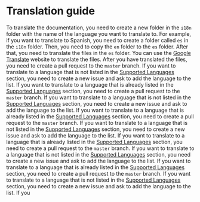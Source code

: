 # Translation guide
To translate the documentation, you need to create a new folder in the `i18n` folder with the name of the language you want to translate to. For example, if you want to translate to Spanish, you need to create a folder called `es` in the `i18n` folder. Then, you need to copy the `en` folder to the `es` folder. After that, you need to translate the files in the `es` folder. You can use the [Google Translate](https://translate.google.com/) website to translate the files. After you have translated the files, you need to create a pull request to the `master` branch. If you want to translate to a language that is not listed in the [Supported Languages](#supported-languages) section, you need to create a new issue and ask to add the language to the list. If you want to translate to a language that is already listed in the [Supported Languages](#supported-languages) section, you need to create a pull request to the `master` branch. If you want to translate to a language that is not listed in the [Supported Languages](#supported-languages) section, you need to create a new issue and ask to add the language to the list. If you want to translate to a language that is already listed in the [Supported Languages](#supported-languages) section, you need to create a pull request to the `master` branch. If you want to translate to a language that is not listed in the [Supported Languages](#supported-languages) section, you need to create a new issue and ask to add the language to the list. If you want to translate to a language that is already listed in the [Supported Languages](#supported-languages) section, you need to create a pull request to the `master` branch. If you want to translate to a language that is not listed in the [Supported Languages](#supported-languages) section, you need to create a new issue and ask to add the language to the list. If you want to translate to a language that is already listed in the [Supported Languages](#supported-languages) section, you need to create a pull request to the `master` branch. If you want to translate to a language that is not listed in the [Supported Languages](#supported-languages) section, you need to create a new issue and ask to add the language to the list. If you